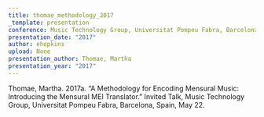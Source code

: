 ```yaml
---
title: thomae_methodology_2017
_template: presentation
conference: Music Technology Group, Universitat Pompeu Fabra, Barcelona, Spain
presentation_date: "2017"
author: ehopkins
upload: None
presentation_author: Thomae, Martha
presentation_year: "2017"
---
```

Thomae, Martha. 2017a. “A Methodology for Encoding Mensural Music: Introducing the Mensural MEI Translator.” Invited Talk, Music Technology Group, Universitat Pompeu Fabra, Barcelona, Spain, May 22.